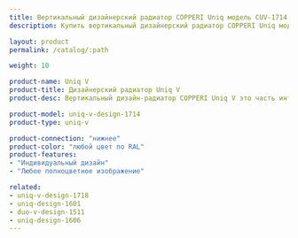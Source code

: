 ```yaml
---
title: Вертикальный дизайнерский радиатор COPPERI Uniq модель CUV-1714
description: Купить вертикальный дизайнерский радиатор COPPERI Uniq модель CUV-1714 по цене производителя в Москве.

layout: product
permalink: /catalog/:path

weight: 10

product-name: Uniq V
product-title: Дизайнерский радиатор Uniq V
product-desc: Вертикальный дизайн-радиатор COPPERI Uniq V это часть интерьера, которой можно любоваться бесконечно. Строгая форма и яркое оформление передней панели мгновенно обращают на себя внимание и не дают отвести взгляд.

product-model: uniq-v-design-1714
product-type: uniq-v

product-connection: "нижнее"
product-color: "любой цвет по RAL"
product-features:
- "Индивидуальный дизайн"
- "Любое полноцветное изображение"

related:
- uniq-v-design-1718
- uniq-design-1601
- duo-v-design-1511
- uniq-design-1606
---
```

